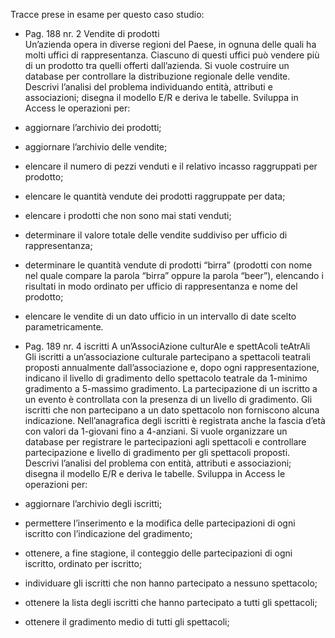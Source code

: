 Tracce prese in esame per questo caso studio:
- Pag. 188 nr. 2
Vendite di prodotti   
Un’azienda opera in diverse regioni del Paese, in ognuna delle quali ha molti uffici di rappresentanza. Ciascuno di questi uffici può vendere più di un prodotto tra quelli offerti dall’azienda. Si vuole costruire un database per controllare la distribuzione regionale delle vendite. Descrivi l’analisi del problema individuando entità, attributi e associazioni; disegna il modello E/R e deriva le tabelle. Sviluppa in Access le operazioni per:
- aggiornare l’archivio dei prodotti;
- aggiornare l’archivio delle vendite;
- elencare il numero di pezzi venduti e il relativo incasso raggruppati per prodotto;
- elencare le quantità vendute dei prodotti raggruppate per data;
- elencare i prodotti che non sono mai stati venduti;
- determinare il valore totale delle vendite suddiviso per ufficio di rappresentanza;
- determinare le quantità vendute di prodotti “birra” (prodotti con nome nel quale compare la parola “birra” oppure la parola “beer”), elencando i risultati in modo ordinato per ufficio di rappresentanza e nome del prodotto;
- elencare le vendite di un dato ufficio in un intervallo di date scelto parametricamente.

- Pag. 189 nr. 4
iscritti A un’AssociAzione culturAle e spettAcoli teAtrAli   
Gli iscritti a un’associazione culturale partecipano a spettacoli teatrali proposti annualmente dall’associazione e, dopo ogni rappresentazione, indicano il livello di gradimento dello spettacolo teatrale da 1-minimo gradimento a 5-massimo gradimento. La partecipazione di un iscritto a un evento è controllata con la presenza di un livello di gradimento. Gli iscritti che non partecipano a un dato spettacolo non forniscono alcuna indicazione.    Nell’anagrafica degli iscritti è registrata anche la fascia d’età con valori da 1-giovani fino a 4-anziani. Si vuole organizzare un database per registrare le partecipazioni agli spettacoli e controllare partecipazione e livello di gradimento per gli spettacoli proposti.    Descrivi l’analisi del problema con entità, attributi e associazioni; disegna il modello E/R e deriva le tabelle. Sviluppa in Access le operazioni per:
- aggiornare l’archivio degli iscritti;
- permettere l’inserimento e la modifica delle partecipazioni di ogni iscritto con l’indicazione del gradimento;
- ottenere, a fine stagione, il conteggio delle partecipazioni di ogni iscritto, ordinato per iscritto;
- individuare gli iscritti che non hanno partecipato a nessuno spettacolo;
- ottenere la lista degli iscritti che hanno partecipato a tutti gli spettacoli;
- ottenere il gradimento medio di tutti gli spettacoli;